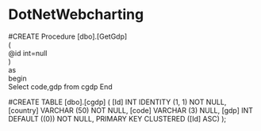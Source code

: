 # DotNetWebcharting

#CREATE Procedure [dbo].[GetGdp]  
    (  
    @id int=null  
          )  
    as  
    begin  
    Select code,gdp from  cgdp 
    End 


#CREATE TABLE [dbo].[cgdp] 
(
    [Id]      INT          IDENTITY (1, 1) NOT NULL,
    [country] VARCHAR (50) NOT NULL,
    [code]    VARCHAR (3)  NULL,
    [gdp]     INT          DEFAULT ((0)) NOT NULL,
    PRIMARY KEY CLUSTERED ([Id] ASC)
);
